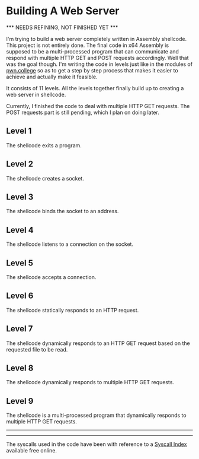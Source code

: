 # Building A Web Server

*** NEEDS REFINING, NOT FINISHED YET *** 

I'm trying to build a web server completely written in Assembly shellcode.<br>
This project is not entirely done. The final code in x64 Assembly is supposed to be a multi-processed program that can communicate and respond with multiple HTTP GET and POST requests accordingly. Well that was the goal though.
I'm writing the code in levels just like in the modules of [pwn.college](pwn.college) so as to get a step by step process that makes it easier to achieve and actually make it feasible.

It consists of 11 levels. All the levels together finally build up to creating a web server in shellcode.

Currently, I finished the code to deal with multiple HTTP GET requests. The POST requests part is still pending, which I plan on doing later.

## Level 1
The shellcode exits a program.

## Level 2
The shellcode creates a socket.

## Level 3
The shellcode binds the socket to an address.

## Level 4
The shellcode listens to a connection on the socket.

## Level 5
The shellcode accepts a connection.

## Level 6
The shellcode statically responds to an HTTP request.

## Level 7
The shellcode dynamically responds to an HTTP GET request based on the requested file to be read.

## Level 8
The shellcode dynamically responds to multiple HTTP GET requests.

## Level 9
The shellcode is a multi-processed program that dynamically responds to multiple HTTP GET requests.


------
------
The syscalls used in the code have been with reference to a [Syscall Index](https://x64.syscall.sh/) available free online.
